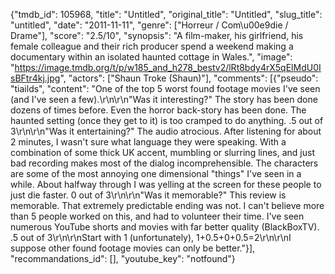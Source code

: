 {"tmdb_id": 105968, "title": "Untitled", "original_title": "Untitled", "slug_title": "untitled", "date": "2011-11-11", "genre": ["Horreur / Com\u00e9die / Drame"], "score": "2.5/10", "synopsis": "A film-maker, his girlfriend, his female colleague and their rich producer spend a weekend making a documentary within an isolated haunted cottage in Wales.", "image": "https://image.tmdb.org/t/p/w185_and_h278_bestv2/lRt8bdy4rX5qElMdU0IsBFtr4kj.jpg", "actors": ["Shaun Troke (Shaun)"], "comments": [{"pseudo": "tiailds", "content": "One of the top 5 worst found footage movies I've seen (and I've seen a few).\r\n\r\n\"Was it interesting?\" The story has been done dozens of times before. Even the horror back-story has been done. The haunted setting (once they get to it) is too cramped to do anything. .5 out of 3\r\n\r\n\"Was it entertaining?\" The audio atrocious. After listening for about 2 minutes, I wasn't sure what language they were speaking. With a combination of some thick UK accent, mumbling or slurring lines, and just bad recording makes most of the dialog incomprehensible. The characters are some of the most annoying one dimensional \"things\" I've seen in a while. About halfway through I was yelling at the screen for these people to just die faster. 0 out of 3\r\n\r\n\"Was it memorable?\" This review is memorable. That extremely predictable ending was not. I can't believe more than 5 people worked on this, and had to volunteer their time. I've seen numerous YouTube shorts and movies with far better quality (BlackBoxTV). .5 out of 3\r\n\r\nStart with 1 (unfortunately), 1+0.5+0+0.5=2\r\n\r\nI suppose other found footage movies can only be better."}], "recommandations_id": [], "youtube_key": "notfound"}